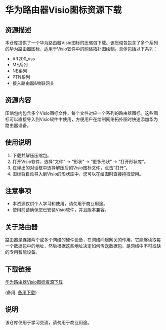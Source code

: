 # 华为路由器Visio图标资源下载

## 资源描述
本仓库提供了一个华为路由器Visio图标的压缩包下载。该压缩包包含了多个系列的华为路由器图标，适用于Visio软件中的网络拓扑图绘制。具体包括以下系列：

- AR200_vss
- ME系列
- NE系列
- PTN系列
- 接入路由器&物联网关

## 资源内容
压缩包内包含多个Visio图标文件，每个文件对应一个系列的路由器图标。这些图标可以直接导入到Visio软件中使用，方便用户在绘制网络拓扑图时快速添加华为路由器设备。

## 使用说明
1. 下载并解压压缩包。
2. 打开Visio软件，选择“文件” -> “形状” -> “更多形状” -> “打开形状库”。
3. 在弹出的对话框中选择解压后的Visio图标文件，点击“打开”。
4. 图标将自动导入到Visio的形状库中，您可以在绘图时直接拖拽使用。

## 注意事项
- 本资源仅供个人学习和使用，请勿用于商业用途。
- 使用前请确保您已安装Visio软件，并且版本兼容。

## 关于路由器
路由器是连接两个或多个网络的硬件设备，在网络间起网关的作用。它能够读取每一个数据包中的地址，然后根据这些地址决定如何传送数据包，是网络中不可或缺的专用智能设备。

## 下载链接
[华为路由器Visio图标资源下载](https://pan.quark.cn/s/05d10aa6b41d) 

(备用: [备用下载](https://pan.baidu.com/s/1UaFdqbhMgfEmWU3Uqadt8w?pwd=1234))

## 说明

该仓库仅用于学习交流，请勿用于商业用途。
